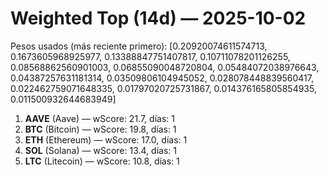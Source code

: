 # Weighted Top (14d) — 2025-10-02
Pesos usados (más reciente primero): [0.20920074611574713, 0.1673605968925977, 0.13388847751407817, 0.10711078201126255, 0.08568862560901003, 0.06855090048720804, 0.05484072038976643, 0.04387257631181314, 0.03509806104945052, 0.028078448839560417, 0.022462759071648335, 0.01797020725731867, 0.014376165805854935, 0.011500932644683949]
1. **AAVE** (Aave) — wScore: 21.7, días: 1
2. **BTC** (Bitcoin) — wScore: 19.8, días: 1
3. **ETH** (Ethereum) — wScore: 17.0, días: 1
4. **SOL** (Solana) — wScore: 13.4, días: 1
5. **LTC** (Litecoin) — wScore: 10.8, días: 1